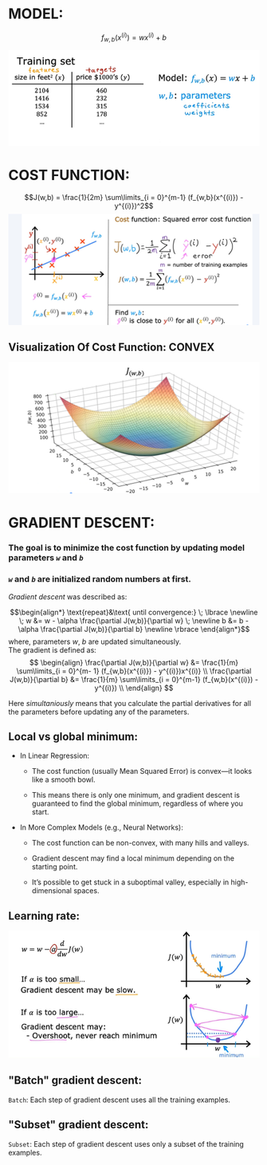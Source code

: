 # MODEL:
$$f_{w,b}(x^{(i)}) = wx^{(i)} + b$$

![alt text](img/image-3.png)

# COST FUNCTION: 
$$J(w,b) = \frac{1}{2m} \sum\limits_{i = 0}^{m-1} (f_{w,b}(x^{(i)}) - y^{(i)})^2$$
![alt text](img/image-4.png)

## Visualization Of Cost Function: CONVEX
![alt text](img/image-5.png)

# GRADIENT DESCENT:
### The goal is to minimize the cost function by updating model parameters *```w```* and *```b```*
### *```w```* and *```b```* are initialized random numbers at first.
*Gradient descent* was described as:

$$\begin{align*} \text{repeat}&\text{ until convergence:} \; \lbrace \newline
\;  w &= w -  \alpha \frac{\partial J(w,b)}{\partial w}   \; \newline 
 b &= b -  \alpha \frac{\partial J(w,b)}{\partial b}  \newline \rbrace
\end{align*}$$
where, parameters $w$, $b$ are updated simultaneously.  
The gradient is defined as:
$$
\begin{align}
\frac{\partial J(w,b)}{\partial w}  &= \frac{1}{m} \sum\limits_{i = 0}^{m-
1} (f_{w,b}(x^{(i)}) - y^{(i)})x^{(i)} \\
  \frac{\partial J(w,b)}{\partial b}  &= \frac{1}{m} \sum\limits_{i = 0}^{m-1} (f_{w,b}(x^{(i)}) - y^{(i)}) \\
\end{align}
$$

Here *simultaniously* means that you calculate the partial derivatives for all the parameters before updating any of the parameters.

## Local vs global minimum:
* In Linear Regression:

    *  The cost function (usually Mean Squared Error) is convex—it looks like a smooth bowl.

    * This means there is only one minimum, and gradient descent is guaranteed to find the global minimum, regardless of where you start.

* In More Complex Models (e.g., Neural Networks):

    * The cost function can be non-convex, with many hills and valleys.

    * Gradient descent may find a local minimum depending on the starting point.

    * It’s possible to get stuck in a suboptimal valley, especially in high-dimensional spaces.

## Learning rate:
![alt text](img/image-7.png)

## "Batch" gradient descent:
```Batch```: Each step of gradient descent uses all the training examples.

## "Subset" gradient descent:
```Subset```: Each step of gradient descent uses only a subset of the training examples.

